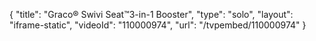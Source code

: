 {
    "title": "Graco&reg; Swivi Seat&trade;3-in-1 Booster",
    "type": "solo",
    "layout": "iframe-static",
    "videoId": "110000974",
    "url": "\/tvpembed\/110000974"
}